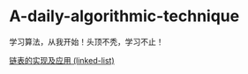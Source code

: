# A-daily-algorithmic-technique

学习算法，从我开始！头顶不秃，学习不止！

[链表的实现及应用 (linked-list)](https://github.com/zyq666/A-daily-algorithmic-technique/tree/master/linked-list)
